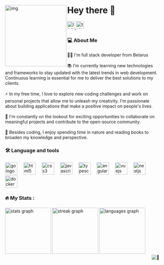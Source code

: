 <br clear="both">

<div align="сутеук">
  <img align="left" height="200" src="https://camo.githubusercontent.com/d38f6ebc3ad960c6c2cbcfda8675c31bdda431fce5fba40d41fb8583f9cbc1ec/68747470733a2f2f616e6979756b692e636f6d2f77702d636f6e74656e742f75706c6f6164732f323032312f30352f6769662d616e6979756b692d7a65726f2d74776f2d34392e676966" alt="img" />
  <h1 align="left" style="margin-left: 20px;">Hey there 👋</h1>
</div>



<div align="left">
  <a href="https://www.linkedin.com/in/valery-n-245876235/" target="_blank">
    <img src="https://img.shields.io/static/v1?message=LinkedIn&logo=linkedin&label=&color=0077B5&logoColor=white&labelColor=&style=for-the-badge" height="25" alt="linkedin logo"  />
  </a>
  <a href="https://t.me/Cstrp" target="_blank">
    <img src="https://img.shields.io/static/v1?message=Telegram&logo=telegram&label=&color=2CA5E0&logoColor=white&labelColor=&style=for-the-badge" height="25" alt="telegram logo"  />
  </a>
</div>

###

<h3 align="left"> ‍💻  About Me</h3>

###

<p align="left">👨‍💻 I'm full stack developer from Belarus<br><br>📚  I'm currently learning new technologies and frameworks to stay updated with the latest trends in web development. Continuous learning is essential for me to deliver the best solutions to my clients.<br><br>⚡ In my free time, I love to explore new coding challenges and work on personal projects that allow me to unleash my creativity. I'm passionate about building applications that make a positive impact on people's lives.<br><br>🔭 I'm constantly on the lookout for exciting opportunities to collaborate on meaningful projects and contribute to the open-source community.<br><br>🌱 Besides coding, I enjoy spending time in nature and reading books to broaden my knowledge and perspective.</p>

###

<h3 align="left">🛠 Language and tools</h3>

###

<div align="left">
  <img src="https://cdn.jsdelivr.net/gh/devicons/devicon/icons/go/go-original-wordmark.svg" height="40" alt="go logo"  />
  <img width="12" />
  <img src="https://cdn.jsdelivr.net/gh/devicons/devicon/icons/html5/html5-plain.svg" height="40" alt="html5 logo"  />
  <img width="12" />
  <img src="https://cdn.jsdelivr.net/gh/devicons/devicon/icons/css3/css3-plain.svg" height="40" alt="css3 logo"  />
  <img width="12" />
  <img src="https://cdn.jsdelivr.net/gh/devicons/devicon/icons/javascript/javascript-plain.svg" height="40" alt="javascript logo"  />
  <img width="12" />
  <img src="https://cdn.jsdelivr.net/gh/devicons/devicon/icons/typescript/typescript-plain.svg" height="40" alt="typescript logo"  />
  <img width="12" />
  <img src="https://cdn.jsdelivr.net/gh/devicons/devicon/icons/angularjs/angularjs-plain.svg" height="40" alt="angularjs logo"  />
  <img width="12" />
  <img src="https://cdn.jsdelivr.net/gh/devicons/devicon/icons/vuejs/vuejs-original.svg" height="40" alt="vuejs logo"  />
  <img width="12" />
  <img src="https://cdn.jsdelivr.net/gh/devicons/devicon/icons/nestjs/nestjs-plain.svg" height="40" alt="nestjs logo"  />
  <img width="12" />
  <img src="https://cdn.jsdelivr.net/gh/devicons/devicon/icons/docker/docker-plain-wordmark.svg" height="40" alt="docker logo"  />
</div>

<h3 align="left">🔥   My Stats :</h3>

###

<div align="left">
  <img src="https://github-readme-stats.vercel.app/api?username=cstrp&hide_title=false&hide_rank=false&show_icons=true&include_all_commits=true&count_private=true&disable_animations=false&theme=bear&locale=en&hide_border=true&order=1" height="150" alt="stats graph"  />
  <img src="https://streak-stats.demolab.com?user=cstrp&locale=en&mode=weekly&theme=bear&hide_border=true&border_radius=5&order=3" height="150" alt="streak graph"  />
  <img src="https://github-readme-stats.vercel.app/api/top-langs?username=cstrp&locale=en&hide_title=false&layout=compact&card_width=320&langs_count=5&theme=bear&hide_border=true&order=2" height="150" alt="languages graph"  />
</div>


<img align="right" alt="🦑" src="https://user-images.githubusercontent.com/22963968/114021347-e3c48b80-9870-11eb-8bc8-998bf39b4d0d.png">

